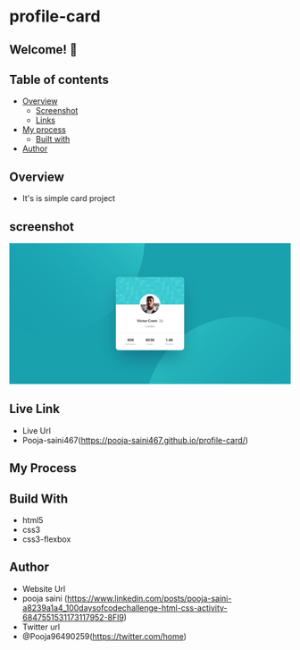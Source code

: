 # profile-card

## Welcome! 👋

## Table of contents

- [Overview](#overview)
  - [Screenshot](#screenshot)
  - [Links](#links)
- [My process](#my-process)
  - [Built with](#built-with)
- [Author](#author)

## Overview 
- It's is simple card project

## screenshot
<img src="https://github.com/Pooja-saini467/profile-card/blob/main/design/desktop-design.jpg?raw=true">




## Live Link
- Live Url
- Pooja-saini467(https://pooja-saini467.github.io/profile-card/)


## My Process
## Build With
- html5
- css3
- css3-flexbox

## Author
- Website Url
- pooja saini (https://www.linkedin.com/posts/pooja-saini-a8239a1a4_100daysofcodechallenge-html-css-activity-6847551531173117952-8Fl9)
- Twitter url
- @Pooja96490259(https://twitter.com/home)

